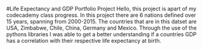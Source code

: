 #Life Expectancy and GDP Portfolio Project
Hello, this project is apart of my codecademy class progress.
In this project there are 6 nations defined over 15 years, spanning from 2000-2015. The countries that are in this datset are USA, Zimbabwe, Chile, China, Germany and Mexico.
Through the use of the pythons libraries I was able to get a better understanding if a countries GDP has a correlation with their respective life expectancy at birth.
